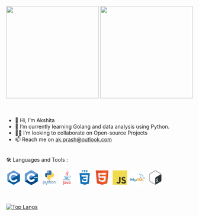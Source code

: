 <div id="header" align="center">
<img src="https://user-images.githubusercontent.com/97516055/183681243-eb41cbe6-7cf8-4d3b-a3fb-0582425bef19.png" height="250px" width="250px"/>
<img src="https://octodex.github.com/images/Fintechtocat.png" height="250px" width="250px" />
</div>
<br> <br>

- 👋 Hi, I’m Akshita
- 🌱 I’m currently learning Golang and data analysis using Python.
- 🙇‍♂️ I’m looking to collaborate on Open-source Projects
- 📫 Reach me on ak.prash@outlook.com
<br> <br>
 
:hammer_and_wrench: Languages and Tools :
<br> 
<div>
  <img src="https://github.com/devicons/devicon/blob/master/icons/c/c-original.svg" title="C" alt="C" width="40"/>&nbsp;
  <img src="https://github.com/devicons/devicon/blob/master/icons/cplusplus/cplusplus-original.svg" title="C++" alt="C++" width="40"/>&nbsp;
  <img src="https://github.com/devicons/devicon/blob/master/icons/python/python-original-wordmark.svg" title="Python" alt="Python" width="40"/>&nbsp;
  <img src="https://github.com/devicons/devicon/blob/master/icons/java/java-original-wordmark.svg" title="Java" alt="Java" width="40" height="40"/>&nbsp;
  <img src="https://github.com/devicons/devicon/blob/master/icons/css3/css3-plain-wordmark.svg"  title="CSS3" alt="CSS" width="40" height="40"/>&nbsp;
  <img src="https://github.com/devicons/devicon/blob/master/icons/html5/html5-original.svg" title="HTML5" alt="HTML" width="40" height="40"/>&nbsp;
  <img src="https://github.com/devicons/devicon/blob/master/icons/javascript/javascript-original.svg" title="JavaScript" alt="JavaScript" width="40" height="40"/>&nbsp;
  <img src="https://github.com/devicons/devicon/blob/master/icons/mysql/mysql-original-wordmark.svg" title="MySQL"  alt="MySQL" width="40" height="40"/>&nbsp;
  <img src="https://github.com/devicons/devicon/blob/master/icons/bash/bash-original.svg" title="Bash" alt="Bash" wifth="40" height="40"/>&nbsp;
</div>
<br> <br>

[![Top Langs](https://github-readme-stats.vercel.app/api/top-langs/?username=ak04p&layout=compact&theme=gotham)](https://github.com/anuraghazra/github-readme-stats)

<!---
ak04p/ak04p is a ✨ special ✨ repository because its `README.md` (this file) appears on your GitHub profile.
You can click the Preview link to take a look at your changes.
--->
